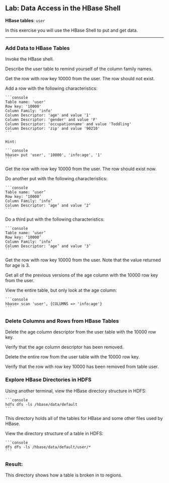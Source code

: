 ## Lab: Data Access in the HBase Shell

**HBase tables**:       `user`

In this exercise you will use the HBase Shell to put and get data. 

----

### Add Data to HBase Tables

Invoke the HBase shell.
    
Describe the user table to remind yourself of the column family names.

Get the row with row key 10000 from the user. The row should not exist.

Add a row with the following characteristics:

    ```console
    Table name: 'user'
    Row key: '10000'
    Column Family: 'info'
    Column Descriptor: 'age' and value '1'
    Column Descriptor: 'gender' and value 'F'
    Column Descriptor: 'occupationname' and value 'Toddling'
    Column Descriptor: 'zip' and value '90210'
    ```

    Hint:
    
    ```console
    hbase> put 'user', '10000', 'info:age', '1'
    ```
    
Get the row with row key 10000 from the user. The row should exist now.

Do another put with the following characteristics:

    ```console
    Table name: ‘user’
    Row key: ‘10000’
    Column Family: ‘info’
    Column Descriptor: ‘age’ and value ‘2’
    ```

Do a third put with the following characteristics:

    ```console
    Table name: ‘user’
    Row key: ‘10000’
    Column Family: ‘info’
    Column Descriptor: ‘age’ and value ‘3’
    ```

Get the row with row key 10000 from the user. Note that the value returned for age is 3.

Get all of the previous versions of the age column with the 10000 row key from the user.

View the entire table, but only look at the age column:

    ```console
    hbase> scan 'user', {COLUMNS => 'info:age'}
    ```
    
### Delete Columns and Rows from HBase Tables

Delete the age column descriptor from the user table with the 10000 row key.

Verify that the age column descriptor has been removed.

Delete the entire row from the user table with the 10000 row key.

Verify that the row with row key 10000 has been removed from table user.

### Explore HBase Directories in HDFS

Using another terminal, view the HBase directory structure in HDFS:

    ```console
    hdfs dfs -ls /hbase/data/default
    ```
    
This directory holds all of the tables for HBase and some other files used by HBase.

View the directory structure of a table in HDFS:

    ```console
    dfs dfs -ls /hbase/data/default/user/*
    ```
    
### Result:

This directory shows how a table is broken in to regions.
